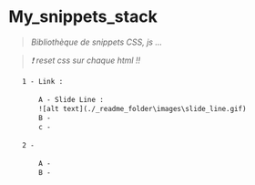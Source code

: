 # My_snippets_stack
>*Bibliothèque de snippets CSS, js ...*

>*❗ reset css sur chaque html !!*

<ul>

    1 - Link :

        A - Slide Line : 
        ![alt text](./_readme_folder\images\slide_line.gif)
        B - 
        c -

    2 -

        A -
        B -

</ul>

